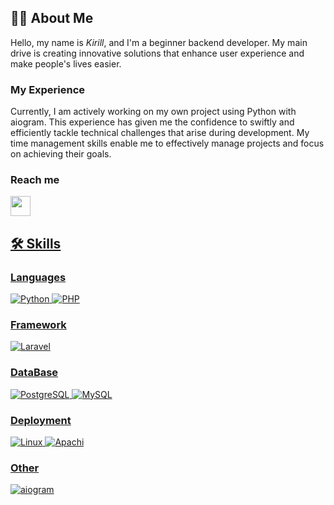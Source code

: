 ## 👨‍💻 About Me
Hello, my name is *Kirill*, and I'm a beginner backend developer. My main drive is creating innovative solutions that enhance user experience and make people's lives easier.

### My Experience
Currently, I am actively working on my own project using Python with aiogram. This experience has given me the confidence to swiftly and efficiently tackle technical challenges that arise during development. My time management skills enable me to effectively manage projects and focus on achieving their goals.

### Reach me
<a href="https://t.me/reydotcom">
    <img width="32" height="32" src="https://img.icons8.com/color/48/telegram-app--v1.png"/>

## 🛠 Skills

### Languages
![Python](https://img.shields.io/badge/Python-blue?style=for-the-badge&logo=Python&logoColor=white)
![PHP](https://img.shields.io/badge/PHP-777BB4?style=for-the-badge&logo=php&logoColor=white)

### Framework
![Laravel](https://img.shields.io/badge/Laravel-red?style=for-the-badge&logo=Laravel&logoColor=white)

### DataBase
![PostgreSQL](https://img.shields.io/badge/PostgreSQL-blue?style=for-the-badge&logo=PostgreSQL&logoColor=white)
![MySQL](https://img.shields.io/badge/MySQL-blue?style=for-the-badge&logo=MySQL&logoColor=white)

### Deployment
![Linux](https://img.shields.io/badge/Linux-000000?style=for-the-badge&logo=Linux&logoColor=white)
![Apachi](https://img.shields.io/badge/Apace-red?style=for-the-badge&logo=Apache&logoColor=white)

### Other
![aiogram](https://img.shields.io/badge/aiogram-blue?style=for-the-badge&logo=aiogram&logoColor=white)




